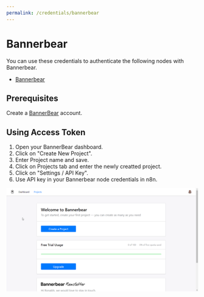 ```yaml
---
permalink: /credentials/bannerbear
---
```


# Bannerbear

You can use these credentials to authenticate the following nodes with Bannerbear.
- [Bannerbear](../../nodes-library/nodes/Bannerbear/README.md)


## Prerequisites

Create a [BannerBear](https://www.BannerBear.com/) account.

## Using Access Token

1. Open your BannerBear dashboard.
2. Click on "Create New Project".
3. Enter Project name and save.
4. Click on Projects tab and enter the newly creatted project.
5. Click on "Settings / API Key".
6. Use API key in your Bannerbear node credentials in n8n.


![Getting Bannerbear credentials](./using-access-token.gif)
